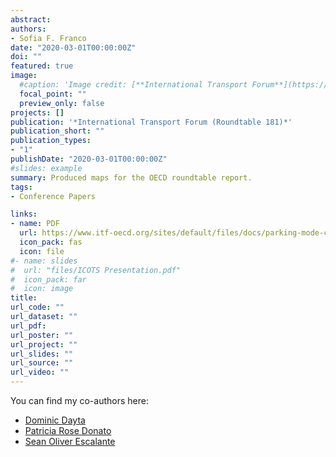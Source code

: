 ```yaml
---
abstract:
authors:
- Sofia F. Franco
date: "2020-03-01T00:00:00Z"
doi: ""
featured: true
image:
  #caption: 'Image credit: [**International Transport Forum**](https://www.itf-oecd.org/sites/default/files/docs/parking-mode-choice-urban-form.pdf)'
  focal_point: ""
  preview_only: false
projects: []
publication: '*International Transport Forum (Roundtable 181)*'
publication_short: ""
publication_types:
- "1"
publishDate: "2020-03-01T00:00:00Z"
#slides: example
summary: Produced maps for the OECD roundtable report.
tags:
- Conference Papers

links:
- name: PDF
  url: https://www.itf-oecd.org/sites/default/files/docs/parking-mode-choice-urban-form.pdf
  icon_pack: fas
  icon: file
#- name: slides
#  url: "files/ICOTS Presentation.pdf"
#  icon_pack: far
#  icon: image
title: 
url_code: ""
url_dataset: ""
url_pdf: 
url_poster: ""
url_project: ""
url_slides: ""
url_source: ""
url_video: ""
---
```

You can find my co-authors here:
* [Dominic Dayta](https://dominicdayta.com)
* [Patricia Rose Donato](https://www.linkedin.com/in/patriciarosedonato/)
* [Sean Oliver Escalante](https://www.linkedin.com/in/sean-oliver-escalante-205b0819b)